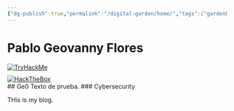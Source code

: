 ```yaml
---
{"dg-publish":true,"permalink":"/digital-garden/home/","tags":["gardenEntry"]}
---
```


# Pablo Geovanny Flores
<div style="margin-bottom: 10px">
    <a href="https://tryhackme.com/p/Ge0">
      <img src="https://tryhackme-badges.s3.amazonaws.com/Ge0.png" alt="TryHackMe">
    </a>
  </div>
<div>
    <a href="https://app.hackthebox.com/users/1827323">
      <img src="https://www.hackthebox.com/badge/image/1827323" alt="HackTheBox">
    </a>
  </div>
## Ge0
Texto de prueba.
### Cybersecurity

THis is my blog.